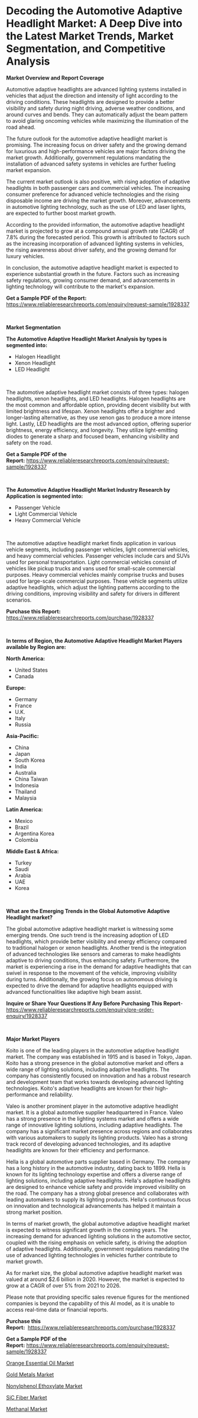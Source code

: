 <p><h1>Decoding the Automotive Adaptive Headlight Market: A Deep Dive into the Latest Market Trends, Market Segmentation, and Competitive Analysis</h1></p><p><strong>Market Overview and Report Coverage</strong></p>
<p><p>Automotive adaptive headlights are advanced lighting systems installed in vehicles that adjust the direction and intensity of light according to the driving conditions. These headlights are designed to provide a better visibility and safety during night driving, adverse weather conditions, and around curves and bends. They can automatically adjust the beam pattern to avoid glaring oncoming vehicles while maximizing the illumination of the road ahead.</p><p>The future outlook for the automotive adaptive headlight market is promising. The increasing focus on driver safety and the growing demand for luxurious and high-performance vehicles are major factors driving the market growth. Additionally, government regulations mandating the installation of advanced safety systems in vehicles are further fueling market expansion.</p><p>The current market outlook is also positive, with rising adoption of adaptive headlights in both passenger cars and commercial vehicles. The increasing consumer preference for advanced vehicle technologies and the rising disposable income are driving the market growth. Moreover, advancements in automotive lighting technology, such as the use of LED and laser lights, are expected to further boost market growth.</p><p>According to the provided information, the automotive adaptive headlight market is projected to grow at a compound annual growth rate (CAGR) of 7.8% during the forecasted period. This growth is attributed to factors such as the increasing incorporation of advanced lighting systems in vehicles, the rising awareness about driver safety, and the growing demand for luxury vehicles.</p><p>In conclusion, the automotive adaptive headlight market is expected to experience substantial growth in the future. Factors such as increasing safety regulations, growing consumer demand, and advancements in lighting technology will contribute to the market's expansion.</p></p>
<p><strong>Get a Sample PDF of the Report:</strong> <a href="https://www.reliableresearchreports.com/enquiry/request-sample/1928337">https://www.reliableresearchreports.com/enquiry/request-sample/1928337</a></p>
<p>&nbsp;</p>
<p><strong>Market Segmentation</strong></p>
<p><strong>The Automotive Adaptive Headlight Market Analysis by types is segmented into:</strong></p>
<p><ul><li>Halogen Headlight</li><li>Xenon Headlight</li><li>LED Headlight</li></ul></p>
<p>&nbsp;</p>
<p><p>The automotive adaptive headlight market consists of three types: halogen headlights, xenon headlights, and LED headlights. Halogen headlights are the most common and affordable option, providing decent visibility but with limited brightness and lifespan. Xenon headlights offer a brighter and longer-lasting alternative, as they use xenon gas to produce a more intense light. Lastly, LED headlights are the most advanced option, offering superior brightness, energy efficiency, and longevity. They utilize light-emitting diodes to generate a sharp and focused beam, enhancing visibility and safety on the road.</p></p>
<p><strong>Get a Sample PDF of the Report:</strong>&nbsp;<a href="https://www.reliableresearchreports.com/enquiry/request-sample/1928337">https://www.reliableresearchreports.com/enquiry/request-sample/1928337</a></p>
<p>&nbsp;</p>
<p><strong>The Automotive Adaptive Headlight Market Industry Research by Application is segmented into:</strong></p>
<p><ul><li>Passenger Vehicle</li><li>Light Commercial Vehicle</li><li>Heavy Commercial Vehicle</li></ul></p>
<p>&nbsp;</p>
<p><p>The automotive adaptive headlight market finds application in various vehicle segments, including passenger vehicles, light commercial vehicles, and heavy commercial vehicles. Passenger vehicles include cars and SUVs used for personal transportation. Light commercial vehicles consist of vehicles like pickup trucks and vans used for small-scale commercial purposes. Heavy commercial vehicles mainly comprise trucks and buses used for large-scale commercial purposes. These vehicle segments utilize adaptive headlights, which adjust the lighting patterns according to the driving conditions, improving visibility and safety for drivers in different scenarios.</p></p>
<p><strong>Purchase this Report:</strong>&nbsp; <a href="https://www.reliableresearchreports.com/purchase/1928337">https://www.reliableresearchreports.com/purchase/1928337</a></p>
<p>&nbsp;</p>
<p><strong>In terms of Region, the Automotive Adaptive Headlight Market Players available by Region are:</strong></p>
<p>
    <p> <strong> North America: </strong>
        <ul>
            <li>United States</li>
            <li>Canada</li>
        </ul>
        </p> 
    <p> <strong> Europe: </strong>
        <ul>
            <li>Germany</li>
            <li>France</li>
            <li>U.K.</li>
            <li>Italy</li>
            <li>Russia</li>
        </ul>
        </p> 
    <p> <strong> Asia-Pacific: </strong>
        <ul>
            <li>China</li>
            <li>Japan</li>
            <li>South Korea</li>
            <li>India</li>
            <li>Australia</li>
            <li>China Taiwan</li>
            <li>Indonesia</li>
            <li>Thailand</li>
            <li>Malaysia</li>
        </ul>
        </p> 
    <p> <strong> Latin America: </strong>
        <ul>
            <li>Mexico</li>
            <li>Brazil</li>
            <li>Argentina Korea</li>
            <li>Colombia</li>
        </ul>
        </p> 
    <p> <strong> Middle East & Africa: </strong>
        <ul>
            <li>Turkey</li>
            <li>Saudi</li>
            <li>Arabia</li>
            <li>UAE</li>
            <li>Korea</li>
        </ul>
    </p>
    </p>
<p>&nbsp;</p>
<p><strong>What are the Emerging Trends in the Global Automotive Adaptive Headlight market?</strong></p>
<p><p>The global automotive adaptive headlight market is witnessing some emerging trends. One such trend is the increasing adoption of LED headlights, which provide better visibility and energy efficiency compared to traditional halogen or xenon headlights. Another trend is the integration of advanced technologies like sensors and cameras to make headlights adaptive to driving conditions, thus enhancing safety. Furthermore, the market is experiencing a rise in the demand for adaptive headlights that can swivel in response to the movement of the vehicle, improving visibility during turns. Additionally, the growing focus on autonomous driving is expected to drive the demand for adaptive headlights equipped with advanced functionalities like adaptive high beam assist.</p></p>
<p><strong>Inquire or Share Your Questions If Any Before Purchasing This Report</strong>- <a href="https://www.reliableresearchreports.com/enquiry/pre-order-enquiry/1928337">https://www.reliableresearchreports.com/enquiry/pre-order-enquiry/1928337</a></p>
<p>&nbsp;</p>
<p><strong>Major Market Players</strong></p>
<p><p>Koito is one of the leading players in the automotive adaptive headlight market. The company was established in 1915 and is based in Tokyo, Japan. Koito has a strong presence in the global automotive market and offers a wide range of lighting solutions, including adaptive headlights. The company has consistently focused on innovation and has a robust research and development team that works towards developing advanced lighting technologies. Koito's adaptive headlights are known for their high-performance and reliability.</p><p>Valeo is another prominent player in the automotive adaptive headlight market. It is a global automotive supplier headquartered in France. Valeo has a strong presence in the lighting systems market and offers a wide range of innovative lighting solutions, including adaptive headlights. The company has a significant market presence across regions and collaborates with various automakers to supply its lighting products. Valeo has a strong track record of developing advanced technologies, and its adaptive headlights are known for their efficiency and performance.</p><p>Hella is a global automotive parts supplier based in Germany. The company has a long history in the automotive industry, dating back to 1899. Hella is known for its lighting technology expertise and offers a diverse range of lighting solutions, including adaptive headlights. Hella's adaptive headlights are designed to enhance vehicle safety and provide improved visibility on the road. The company has a strong global presence and collaborates with leading automakers to supply its lighting products. Hella's continuous focus on innovation and technological advancements has helped it maintain a strong market position.</p><p>In terms of market growth, the global automotive adaptive headlight market is expected to witness significant growth in the coming years. The increasing demand for advanced lighting solutions in the automotive sector, coupled with the rising emphasis on vehicle safety, is driving the adoption of adaptive headlights. Additionally, government regulations mandating the use of advanced lighting technologies in vehicles further contribute to market growth. </p><p>As for market size, the global automotive adaptive headlight market was valued at around $2.6 billion in 2020. However, the market is expected to grow at a CAGR of over 5% from 2021 to 2026. </p><p>Please note that providing specific sales revenue figures for the mentioned companies is beyond the capability of this AI model, as it is unable to access real-time data or financial reports.</p></p>
<p><strong>Purchase this Report:</strong>&nbsp;&nbsp;<a href="https://www.reliableresearchreports.com/purchase/1928337">https://www.reliableresearchreports.com/purchase/1928337</a></p>
<p></p>
<p><strong>Get a Sample PDF of the Report:</strong>&nbsp;<a href="https://www.reliableresearchreports.com/enquiry/request-sample/1928337">https://www.reliableresearchreports.com/enquiry/request-sample/1928337</a></p>
<p><p><a href="https://medium.com/@haileeferry/orange-essential-oil-market-report-reveals-the-latest-trends-and-growth-opportunities-of-this-0f68d5b5b22c">Orange Essential Oil Market</a></p><p><a href="https://medium.com/@candicekoss1946/gold-metals-market-size-market-outlook-and-market-forecast-2023-to-2030-7b49ab4c2ac6">Gold Metals Market</a></p><p><a href="https://medium.com/@elenaglover2023/nonylphenol-ethoxylate-market-report-reveals-the-latest-trends-and-growth-opportunities-of-this-119c77b16081">Nonylphenol Ethoxylate Market</a></p><p><a href="https://medium.com/@nolalockman2023/sic-fiber-market-research-report-its-history-and-forecast-2023-to-2030-c67e308d78be">SiC Fiber Market</a></p><p><a href="https://medium.com/@stefanokon1939/methanal-market-share-evolution-and-market-growth-trends-2023-2030-5c865c61b50a">Methanal Market</a></p></p>